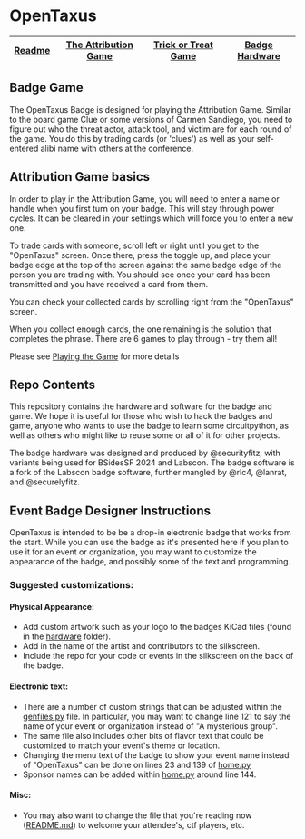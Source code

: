 # OpenTaxus 

| [Readme](README.md) | [The Attribution Game](attribution/README.md) | [Trick or Treat Game](trickortreat/README.md) | [Badge Hardware](hardware/Readme.md) |
| ------------------- | --------------------------------------------- | --------------------------------------------- | ------------------------------------ |

## Badge Game

The OpenTaxus Badge is designed for playing the Attribution Game.
Similar to the board game Clue or some versions of Carmen Sandiego,
you need to figure out who the threat actor, attack tool, and victim
are for each round of the game. You do this by trading cards (or
'clues') as well as your self-entered alibi name with others
at the conference.

## Attribution Game basics

In order to play in the Attribution Game, you will need to enter a name or handle when you first turn on your badge. This will stay through power cycles. It can be cleared in your settings which will force you to enter a new one.

To trade cards with someone, scroll left or right until you get to the "OpenTaxus" screen.
Once there, press the toggle up, and place your badge edge at the top of the screen against
the same badge edge of the person you are trading with. You should see once your card has
been transmitted and you have received a card from them.

You can check your collected cards by scrolling right from the "OpenTaxus" screen.

When you collect enough cards, the one remaining is the solution that completes the phrase. There are 6 games to play through - try them all!

Please see [Playing the Game](docs/GAME.md) for more details

## Repo Contents

This repository contains the hardware and software for
the badge and game. We hope it is useful for those who wish to hack
the badges and game, anyone who wants to use the badge to learn some
circuitpython, as well as others who might like to reuse some or all
of it for other projects.

The badge hardware was designed and produced by @securityfitz, with variants being used for BSidesSF 2024 and Labscon.
The badge software is a fork of the Labscon badge software, further mangled by @rlc4, @lanrat, and @securelyfitz.

## Event Badge Designer Instructions

OpenTaxus is intended to be be a drop-in electronic badge that works from the start. While you can use the badge as it's presented here if you plan to use it for an event or organization, you may want to customize the appearance of the badge, and possibly some of the text and programming. 

### Suggested customizations:
	
#### Physical Appearance:
* Add custom artwork such as your logo to the badges KiCad files (found in the [hardware](/hardware) folder). 
*  Add in the name of the artist and contributors to the silkscreen.
* Include the repo for your code or events in the silkscreen on the back of the badge.

#### Electronic text:
* There are a number of custom strings that can be adjusted within the [genfiles.py](./configs/genfiles.py) file. In particular, you may want to change line 121 to say the name of your event or organization instead of "A mysterious group".
* The same file also includes other bits of flavor text that could be customized to match your event's theme or location.
* Changing the menu text of the badge to show your event name instead of "OpenTaxus" can be done on lines 23 and 139 of [home.py](./software/home.py)
* Sponsor names can be added within [home.py](./software/home.py) around line 144.

#### Misc:
* You may also want to change the file that you're reading now ([README.md](README.md)) to welcome your attendee's, ctf players, etc.
